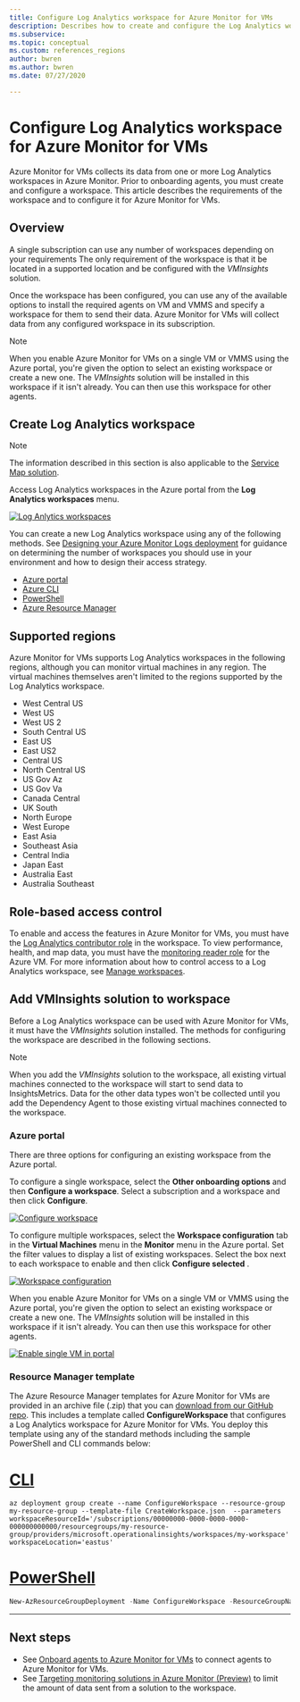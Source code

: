 ```yaml
---
title: Configure Log Analytics workspace for Azure Monitor for VMs
description: Describes how to create and configure the Log Analytics workspace used by Azure Monitor for VMs.
ms.subservice:
ms.topic: conceptual
ms.custom: references_regions
author: bwren
ms.author: bwren
ms.date: 07/27/2020

---
```


# Configure Log Analytics workspace for Azure Monitor for VMs
Azure Monitor for VMs collects its data from one or more Log Analytics workspaces in Azure Monitor. Prior to onboarding agents, you must create and configure a workspace. This article describes the requirements of the workspace and to configure it for Azure Monitor for VMs.

## Overview
A single subscription can use any number of workspaces depending on your requirements The only requirement of the workspace is that it be located in a supported location and be configured with the *VMInsights* solution.

Once the workspace has been configured, you can use any of the available options to install the required agents on VM and VMMS and specify a workspace for them to send their data. Azure Monitor for VMs will collect data from any configured workspace in its subscription.

> [!NOTE]
> When you enable Azure Monitor for VMs on a single VM or VMMS using the Azure portal, you're given the option to select an existing workspace or create a new one. The *VMInsights* solution will be installed in this workspace if it isn't already. You can then use this workspace for other agents.


## Create Log Analytics workspace

>[!NOTE]
>The information described in this section is also applicable to the [Service Map solution](service-map.md). 

Access Log Analytics workspaces in the Azure portal from the **Log Analytics workspaces** menu.

[![Log Anlytics workspaces](media/vminsights-configure-workspace/log-analytics-workspaces.png)](media/vminsights-configure-workspace/log-analytics-workspaces.png#lightbox)

You can create a new Log Analytics workspace using any of the following methods. See [Designing your Azure Monitor Logs deployment](../platform/design-logs-deployment.md) for guidance on determining the number of workspaces you should use in your environment and how to design their access strategy.


* [Azure portal](../../azure-monitor/learn/quick-create-workspace.md)
* [Azure CLI](../../azure-monitor/learn/quick-create-workspace-cli.md)
* [PowerShell](../platform/powershell-workspace-configuration.md)
* [Azure Resource Manager](../samples/resource-manager-workspace.md)

## Supported regions

Azure Monitor for VMs supports Log Analytics workspaces in the following regions, although you can monitor virtual machines in any region. The virtual machines themselves aren't limited to the regions supported by the Log Analytics workspace.

- West Central US
- West US
- West US 2
- South Central US
- East US
- East US2
- Central US
- North Central US
- US Gov Az
- US Gov Va
- Canada Central
- UK South
- North Europe
- West Europe
- East Asia
- Southeast Asia
- Central India
- Japan East
- Australia East
- Australia Southeast

## Role-based access control
To enable and access the features in Azure Monitor for VMs, you must have the [Log Analytics contributor role](../platform/manage-access.md#manage-access-using-azure-permissions) in the workspace. To view performance, health, and map data, you must have the [monitoring reader role](../platform/roles-permissions-security.md#built-in-monitoring-roles) for the Azure VM. For more information about how to control access to a Log Analytics workspace, see [Manage workspaces](../platform/manage-access.md).

## Add VMInsights solution to workspace
Before a Log Analytics workspace can be used with Azure Monitor for VMs, it must have the *VMInsights* solution installed. The methods for configuring the workspace are described in the following sections.

> [!NOTE]
> When you add the *VMInsights* solution to the workspace, all existing virtual machines connected to the workspace will start to send data to InsightsMetrics. Data for the other data types won't be collected until you add the Dependency Agent to those existing virtual machines connected to the workspace.

### Azure portal
There are three options for configuring an existing workspace from the Azure portal.

To configure a single workspace, select the **Other onboarding options** and then **Configure a workspace**. Select a subscription and a workspace and then click **Configure**.

[![Configure workspace](media/vminsights-enable-at-scale-policy/configure-workspace.png)](media/vminsights-enable-at-scale-policy/configure-workspace.png#lightbox)

To configure multiple workspaces, select the **Workspace configuration** tab in the **Virtual Machines** menu in the **Monitor** menu in the Azure portal. Set the filter values to display a list of existing workspaces. Select the box next to each workspace to enable and then click **Configure selected** .

[![Workspace configuration](media/vminsights-enable-at-scale-policy/workspace-configuration.png)](media/vminsights-enable-at-scale-policy/workspace-configuration.png#lightbox)


When you enable Azure Monitor for VMs on a single VM or VMMS using the Azure portal, you're given the option to select an existing workspace or create a new one. The *VMInsights* solution will be installed in this workspace if it isn't already. You can then use this workspace for other agents.

[![Enable single VM in portal](media/vminsights-enable-single-vm/enable-vminsights-vm-portal.png)](media/vminsights-enable-single-vm/enable-vminsights-vm-portal.png#lightbox)


### Resource Manager template
The Azure Resource Manager templates for Azure Monitor for VMs are provided in an archive file (.zip) that you can [download from our GitHub repo](https://aka.ms/VmInsightsARMTemplates). This includes a template called **ConfigureWorkspace** that configures a Log Analytics workspace for Azure Monitor for VMs. You deploy this template using any of the standard methods including the sample PowerShell and CLI commands below: 

# [CLI](#tab/CLI)

```azurecli
az deployment group create --name ConfigureWorkspace --resource-group my-resource-group --template-file CreateWorkspace.json  --parameters workspaceResourceId='/subscriptions/00000000-0000-0000-0000-000000000000/resourcegroups/my-resource-group/providers/microsoft.operationalinsights/workspaces/my-workspace' workspaceLocation='eastus'

```

# [PowerShell](#tab/PowerShell)

```powershell
New-AzResourceGroupDeployment -Name ConfigureWorkspace -ResourceGroupName my-resource-group -TemplateFile ConfigureWorkspace.json -workspaceResourceId /subscriptions/00000000-0000-0000-0000-000000000000/resourcegroups/my-resource-group/providers/microsoft.operationalinsights/workspaces/my-workspace -location eastus
```

---



## Next steps
- See [Onboard agents to Azure Monitor for VMs](vminsights-enable-overview.md) to connect agents to Azure Monitor for VMs.
- See [Targeting monitoring solutions in Azure Monitor (Preview)](solution-targeting.md) to limit the amount of data sent from a solution to the workspace.